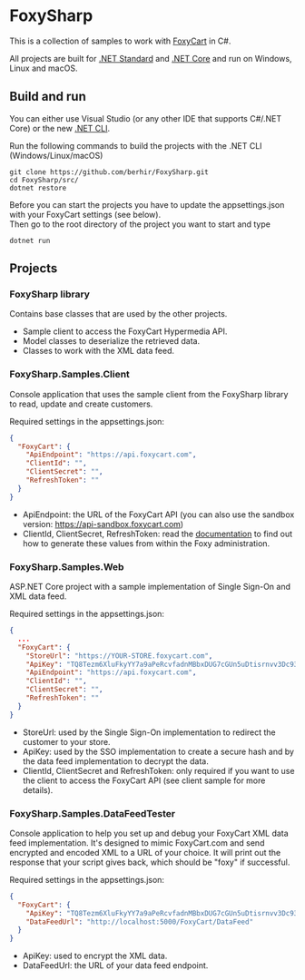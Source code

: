 # FoxySharp

This is a collection of samples to work with [FoxyCart](http://www.foxycart.com) in C#.

All projects are built for [.NET Standard](https://github.com/dotnet/standard) and [.NET Core](https://dotnet.github.io) and run on Windows, Linux and macOS.

## Build and run
You can either use Visual Studio (or any other IDE that supports C#/.NET Core) or the new [.NET CLI](https://github.com/dotnet/cli).

Run the following commands to build the projects with the .NET CLI (Windows/Linux/macOS)

```
git clone https://github.com/berhir/FoxySharp.git
cd FoxySharp/src/
dotnet restore
```
Before you can start the projects you have to update the appsettings.json with your FoxyCart settings (see below).  
Then go to the root directory of the project you want to start and type
```
dotnet run
```

## Projects

### FoxySharp library
Contains base classes that are used by the other projects.
* Sample client to access the FoxyCart Hypermedia API.
* Model classes to deserialize the retrieved data.
* Classes to work with the XML data feed.

### FoxySharp.Samples.Client
Console application that uses the sample client from the FoxySharp library to read, update and create customers.

Required settings in the appsettings.json:
```json
{
  "FoxyCart": {
    "ApiEndpoint": "https://api.foxycart.com",
    "ClientId": "",
    "ClientSecret": "",
    "RefreshToken": ""
  }
}
```

* ApiEndpoint: the URL of the FoxyCart API (you can also use the sandbox version: https://api-sandbox.foxycart.com)
* ClientId, ClientSecret, RefreshToken: read the [documentation](https://api.foxycart.com/docs/authentication/client_creation) to find out how to generate these values from within the Foxy administration.

### FoxySharp.Samples.Web
ASP.NET Core project with a sample implementation of Single Sign-On and XML data feed.

Required settings in the appsettings.json:
```json
{
  ...
  "FoxyCart": {
    "StoreUrl": "https://YOUR-STORE.foxycart.com",
    "ApiKey": "TQ8Tezm6XluFkyYY7a9aPeRcvfadnMBbxDUG7cGUn5uDtisrnvv3Dc93labD",
    "ApiEndpoint": "https://api.foxycart.com",
    "ClientId": "",
    "ClientSecret": "",
    "RefreshToken": ""
  }
}
```

* StoreUrl: used by the Single Sign-On implementation to redirect the customer to your store.
* ApiKey: used by the SSO implementation to create a secure hash and by the data feed implementation to decrypt the data.
* ClientId, ClientSecret and RefreshToken: only required if you want to use the client to access the FoxyCart API (see client sample for more details).

### FoxySharp.Samples.DataFeedTester
Console application to help you set up and debug your FoxyCart XML data feed implementation.
It's designed to mimic FoxyCart.com and send encrypted and encoded XML to a URL of your choice. It will print out the response that your script gives back, which should be "foxy" if successful.

Required settings in the appsettings.json:
```json
{
  "FoxyCart": {
    "ApiKey": "TQ8Tezm6XluFkyYY7a9aPeRcvfadnMBbxDUG7cGUn5uDtisrnvv3Dc93labD",
    "DataFeedUrl": "http://localhost:5000/FoxyCart/DataFeed"
  }
}
```

* ApiKey: used to encrypt the XML data.
* DataFeedUrl: the URL of your data feed endpoint.